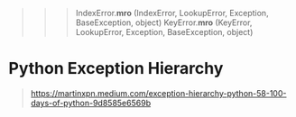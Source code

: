 >>> IndexError.__mro__ (IndexError, LookupError, Exception, BaseException, object)
>>> KeyError.__mro__ (KeyError, LookupError, Exception, BaseException, object)

# Python Exception Hierarchy

> https://martinxpn.medium.com/exception-hierarchy-python-58-100-days-of-python-9d8585e6569b
